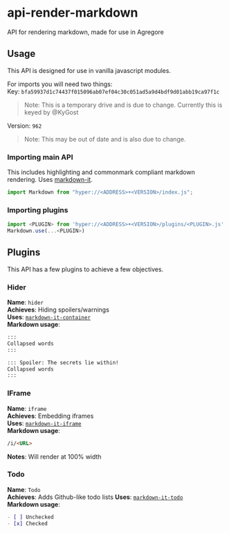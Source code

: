 # api-render-markdown

API for rendering markdown, made for use in Agregore

## Usage

This API is designed for use in vanilla javascript modules.

For imports you will need two things:  
Key: `bfa59937d1c74437f015096ab07ef04c30c051ad5a9d4bdf9d01abb19ca97f1c`

> Note: This is a temporary drive and is due to change. Currently this is keyed by @KyGost

Version: `962`

> Note: This may be out of date and is also due to change.

### Importing main API

This includes highlighting and commonmark compliant markdown rendering. Uses [markdown-it](https://github.com/markdown-it/markdown-it).

```javascript
import Markdown from "hyper://<ADDRESS>+<VERSION>/index.js";
```

### Importing plugins

```javascript
import <PLUGIN> from 'hyper://<ADDRESS>+<VERSION>/plugins/<PLUGIN>.js'
Markdown.use(...<PLUGIN>)
```

## Plugins

This API has a few plugins to achieve a few objectives.

### Hider

**Name**: `hider`  
**Achieves**: Hiding spoilers/warnings  
**Uses**: [`markdown-it-container`](https://github.com/markdown-it/markdown-it-container)  
**Markdown usage**:

```markdown
:::
Collapsed words
:::

::: Spoiler: The secrets lie within!
Collapsed words
:::
```

### IFrame

**Name**: `iframe`  
**Achieves**: Embedding iframes  
**Uses**: [`markdown-it-iframe`](https://github.com/rjriel/markdown-it-iframe)  
**Markdown usage**:

```markdown
/i/<URL>
```

**Notes**: Will render at 100% width

### Todo

**Name**: `Todo`  
**Achieves**: Adds Github-like todo lists
**Uses**: [`markdown-it-todo`](https://github.com/dexfire/markdown-it-todo)  
**Markdown usage**:

```markdown
- [ ] Unchecked
- [x] Checked
```
